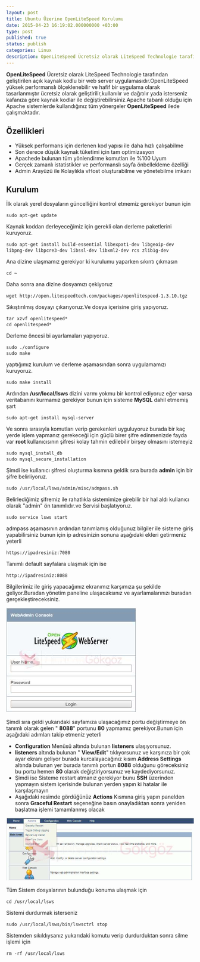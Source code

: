 ```yaml
---
layout: post
title: Ubuntu Üzerine OpenLiteSpeed Kurulumu
date: 2015-04-23 16:19:02.000000000 +03:00
type: post
published: true
status: publish
categories: Linux
description: OpenLiteSpeed Ücretsiz olarak LiteSpeed Technologie tarafından geliştirilen açık kaynak kodlu bir web server uygulamasıdır.OpenLiteSpeed yüksek
---
```

**OpenLiteSpeed** Ücretsiz olarak LiteSpeed Technologie tarafından geliştirilen açık kaynak kodlu bir web server uygulamasıdır.OpenLiteSpeed yüksek performanslı ölçeklenebilir ve hafif bir uygulama olarak tasarlanmıştır ücretsiz olarak geliştirilir,kullanılır ve dağıtılır yada isterseniz kafanıza göre kaynak kodlar ile değiştirebilirsiniz.Apache tabanlı olduğu için Apache sistemlerde kullandığınız tüm yönergeler **OpenLiteSpeed** ilede çalışmaktadır.

## Özellikleri

- Yüksek performans için derlenen kod yapısı ile daha hızlı çalışabilme
- Son derece düşük kaynak tüketimi için tam optimizasyon
- Apachede bulunan tüm yönlendirme komutları ile %100 Uyum
- Gerçek zamanlı istatistikler ve performanslı sayfa önbellekleme özelliği
- Admin Arayüzü ile Kolaylıkla vHost oluşturabilme ve yönetebilme imkanı

## Kurulum

İlk olarak yerel dosyaların güncelliğini kontrol etmemiz gerekiyor bunun için

    sudo apt-get update

Kaynak koddan derleyeceğimiz için gerekli olan derleme paketlerini kuruyoruz.

    sudo apt-get install build-essential libexpat1-dev libgeoip-dev libpng-dev libpcre3-dev libssl-dev libxml2-dev rcs zlib1g-dev

Ana dizine ulaşmamız gerekiyor ki kurulumu yaparken sıkıntı çıkmasın

    cd ~

Daha sonra ana dizine dosyamızı çekiyoruz

    wget http://open.litespeedtech.com/packages/openlitespeed-1.3.10.tgz

Sıkıştırılmış dosyayı çıkarıyoruz.Ve dosya içerisine giriş yapıyoruz.

    tar xzvf openlitespeed*
    cd openlitespeed*

Derleme öncesi bi ayarlamaları yapıyoruz.

    sudo ./configure
    sudo make

yaptığımız kurulum ve derleme aşamasından sonra uygulamamızı kuruyoruz.

    sudo make install

Ardından **/usr/local/lsws** dizini varmı yokmu bir kontrol ediyoruz eğer varsa veritabanını kurmamız gerekiyor bunun için sisteme **MySQL** dahil etmemiş şart

    sudo apt-get install mysql-server

Ve sonra sırasıyla komutları verip gerekenleri uyguluyoruz burada bir kaç yerde işlem yapmanız gerekeceği için güçlü birer şifre edinmenizde fayda var **root** kullanıcısının şifresi kolay tahmin edilebilir birşey olmasını istemeyiz

    sudo mysql_install_db
    sudo mysql_secure_installation

Şimdi ise kullanıcı şifresi oluşturma kısmına geldik sıra burada **admin** için bir şifre belirliyoruz.

    sudo /usr/local/lsws/admin/misc/admpass.sh

Belirlediğimiz şifremiz ile rahatlıkla sistemimize girebilir bir hal aldı kullanıcı olarak "admin" ön tanımlıdır.ve Servisi başlatıyoruz.

    sudo service lsws start

admpass aşamasının ardından tanımlamış olduğunuz bilgiler ile sisteme giriş yapabilirsiniz bunun için ip adresinizin sonuna aşağıdaki ekleri getirmeniz yeterli

    https://ipadresiniz:7080

Tanımlı default sayfalara ulaşmak için ise

    http://ipadresiniz:8088

Bilgilerimiz ile giriş yapacağımız ekranımız karşımıza şu şekilde geliyor.Buradan yönetim paneline ulaşacaksınız ve ayarlamalarınızı buradan gerçekleştireceksiniz.

![openlitespeedgorsel1](/assets/openlitespeedgorsel1.jpg)

Şimdi sıra geldi yukarıdaki sayfamıza ulaşacağımız portu değiştirmeye ön tanımlı olarak gelen " **8088**" portunu **80** yapmamız gerekiyor.Bunun için aşağıdaki adımları takip etmeniz yeterli

- **Configuration** Menüsü altında bulunan **listeners** ulaşıyorsunuz.
- **listeners** altında bulunan " **View/Edit**" tıklıyorsunuz ve karşınıza bir çok ayar ekranı geliyor burada kurcalayacağınız kısım **Address Settings** altında bulunan yer burada tanımlı portun **8088** olduğunu göreceksiniz bu portu hemen **80** olarak değiştiriyorsunuz ve kaydediyorsunuz.
- Şimdi ise Sisteme restart atmanız gerekiyor bunu **SSH** üzerinden yapmayın sistem içerisinde bulunan yerden yapın ki hatalar ile karşılaşmayın
- Aşağıdaki resimde gördüğünüz **Actions** Kısmına giriş yapın panelden sonra **Graceful Restart** seçeneğine basın onayladıktan sonra yeniden başlatma işlemi tamamlanmış olacak

![openlitespeedgorsel2](/assets/openlitespeedgorsel2.jpg)

Tüm Sistem dosyalarının bulunduğu konuma ulaşmak için

    cd /usr/local/lsws

Sistemi durdurmak isterseniz

    sudo /usr/local/lsws/bin/lswsctrl stop

Sistemden sıkıldıysanız yukarıdaki komutu verip durdurduktan sonra silme işlemi için

    rm -rf /usr/local/lsws
